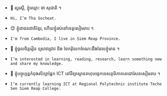 - 👋 សួរស្តី, ខ្ញុំឈ្មោះ ថា សុជាតិ ។
-     Hi, I’m Tha Socheat. 
- 😊 ខ្ញុំជាជនជាតិខ្មែរ, ហើយខ្ញុំរស់នៅខេត្តសៀមរាប ។
-     I'm from Cambodia, I live in Siem Reap Province.
- 👀 ខ្ញុំចូលចិត្តរៀន ស្រោវជ្រោវ និង ចែករុំលែកចំណេះដឹងដែលខ្ញុំមាន ។
-     I’m interested in learning, reading, research, learn something new and share my knowledge.
- 🌱 ខ្ញុំបច្ចុប្បន្នកំពុងសិក្សាផ្នែក ICT នៅវិទ្យាស្ថានពហុបច្ចេកទេសភូមិភាគតេជោសែនសៀមរាប ។
-     I’m currently learning ICT at Regional Polytechnic institute Techo Sen Siem Reap College.


<!---
thasocheat/thasocheat is a ✨ special ✨ repository because its `README.md` (this file) appears on your GitHub profile.
You can click the Preview link to take a look at your changes.
--->
